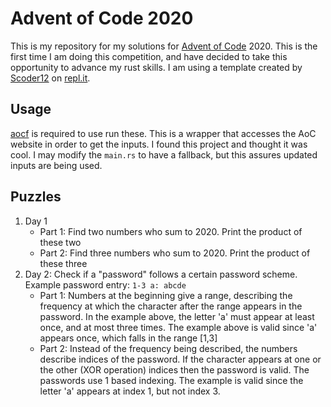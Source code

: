 # Advent of Code 2020

This is my repository for my solutions for [Advent of
Code](https://adventofcode.com/) 2020. This is the first time I am doing this
competition, and have decided to take this opportunity to advance my rust
skills. I am using a template created by [Scoder12](https://github.com/Scoder12)
on [repl.it](https://repl.it/@Scoder12/aoc-rust-template).

## Usage

[aocf](https://github.com/nuxeh/aocf) is required to use run these. This is a
wrapper that accesses the AoC website in order to get the inputs. I found this
project and thought it was cool. I may modify the `main.rs` to have a fallback,
but this assures updated inputs are being used.

## Puzzles

1. Day 1
    - Part 1: Find two numbers who sum to 2020. Print the product of these two
    - Part 2: Find three numbers who sum to 2020. Print the product of these
      three
2. Day 2: Check if a "password" follows a certain password scheme. Example
password entry: `1-3 a: abcde`
    - Part 1: Numbers at the beginning give a range, describing the frequency
      at which the character after the range appears in the password. In the
      example above, the letter 'a' must appear at least once, and at most
      three times. The example above is valid since 'a' appears once, which
      falls in the range [1,3]
    - Part 2: Instead of the frequency being described, the numbers describe
      indices of the password. If the character appears at one or the other
      (XOR operation) indices then the password is valid. The passwords use 1
      based indexing. The example is valid since the letter 'a' appears at
      index 1, but not index 3.
